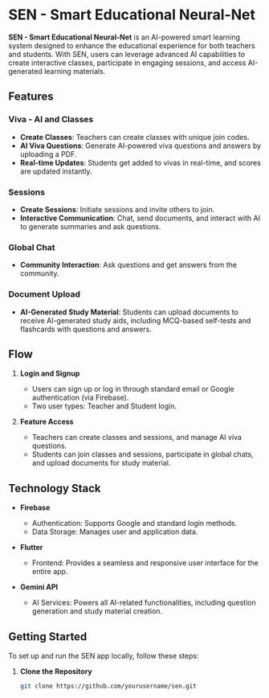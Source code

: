 # SEN - Smart Educational Neural-Net

**SEN - Smart Educational Neural-Net** is an AI-powered smart learning system designed to enhance the educational experience for both teachers and students. With SEN, users can leverage advanced AI capabilities to create interactive classes, participate in engaging sessions, and access AI-generated learning materials.

## Features

### Viva - AI and Classes
- **Create Classes**: Teachers can create classes with unique join codes.
- **AI Viva Questions**: Generate AI-powered viva questions and answers by uploading a PDF.
- **Real-time Updates**: Students get added to vivas in real-time, and scores are updated instantly.

### Sessions
- **Create Sessions**: Initiate sessions and invite others to join.
- **Interactive Communication**: Chat, send documents, and interact with AI to generate summaries and ask questions.

### Global Chat
- **Community Interaction**: Ask questions and get answers from the community.

### Document Upload
- **AI-Generated Study Material**: Students can upload documents to receive AI-generated study aids, including MCQ-based self-tests and flashcards with questions and answers.

## Flow

1. **Login and Signup**
   - Users can sign up or log in through standard email or Google authentication (via Firebase).
   - Two user types: Teacher and Student login.

2. **Feature Access**
   - Teachers can create classes and sessions, and manage AI viva questions.
   - Students can join classes and sessions, participate in global chats, and upload documents for study material.

## Technology Stack

- **Firebase**
  - Authentication: Supports Google and standard login methods.
  - Data Storage: Manages user and application data.

- **Flutter**
  - Frontend: Provides a seamless and responsive user interface for the entire app.

- **Gemini API**
  - AI Services: Powers all AI-related functionalities, including question generation and study material creation.

## Getting Started

To set up and run the SEN app locally, follow these steps:

1. **Clone the Repository**

   ```bash
   git clone https://github.com/yourusername/sen.git
